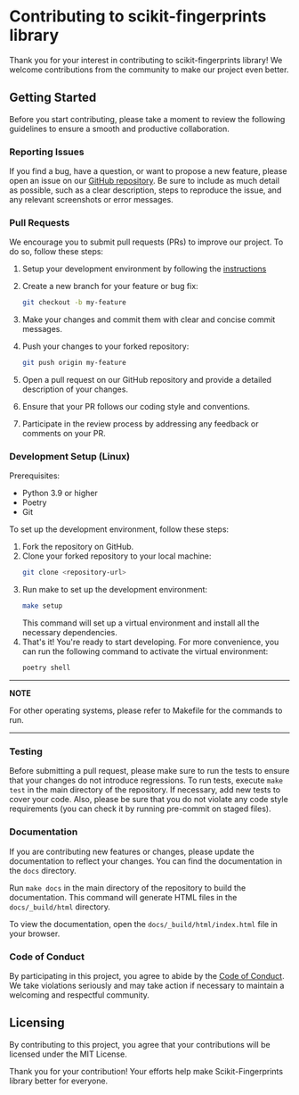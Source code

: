 # Contributing to scikit-fingerprints library

Thank you for your interest in contributing to scikit-fingerprints library! We welcome contributions from
the community to make our project even better.

## Getting Started

Before you start contributing, please take a moment to review the following guidelines to ensure a smooth and productive
collaboration.

### Reporting Issues

If you find a bug, have a question, or want to propose a new feature, please open an issue on
our [GitHub repository](https://github.com/Arch4ngel21/scikit-fingerprints.git). Be sure to include as much detail as
possible, such as a clear description, steps to reproduce the issue, and any relevant screenshots or error messages.

### Pull Requests

We encourage you to submit pull requests (PRs) to improve our project. To do so, follow these steps:

1. Setup your development environment by following the [instructions](#development-setup-linux)

6. Create a new branch for your feature or bug fix:

    ```bash
    git checkout -b my-feature

7. Make your changes and commit them with clear and concise commit messages.

8. Push your changes to your forked repository:

    ```bash
    git push origin my-feature
9. Open a pull request on our GitHub repository and provide a detailed description of your changes.

10. Ensure that your PR follows our coding style and conventions.

11. Participate in the review process by addressing any feedback or comments on your PR.

### Development Setup (Linux)

Prerequisites:

- Python 3.9 or higher
- Poetry
- Git

To set up the development environment, follow these steps:

1. Fork the repository on GitHub.
2. Clone your forked repository to your local machine:
   ```bash
   git clone <repository-url>
   ```
3. Run make to set up the development environment:
   ```bash
   make setup
   ```
   This command will set up a virtual environment and install all the necessary dependencies.
4. That's it! You're ready to start developing. For more convenience, you can run the following command to activate the
   virtual environment:
   ```bash
   poetry shell
   ```

---
**NOTE**

For other operating systems, please refer to Makefile for the commands to run.

---

### Testing

Before submitting a pull request, please make sure to run the tests to ensure that your changes do not introduce
regressions.
To run tests, execute `make test` in the main directory of the repository.
If necessary, add new tests to cover your code. Also, please be sure that you do not violate any code style
requirements (you can check it by running pre-commit on staged files).

### Documentation

If you are contributing new features or changes, please update the documentation to reflect your changes. You can find
the documentation in the `docs` directory.

Run `make docs` in the main directory of the repository to build the documentation. This command will generate HTML
files in
the `docs/_build/html` directory.

To view the documentation, open the `docs/_build/html/index.html` file in your browser.

### Code of Conduct

By participating in this project, you agree to abide by the [Code of Conduct](CODE_OF_CONDUCT.md). We take violations seriously and may take
action if necessary to maintain a welcoming and respectful community.

## Licensing

By contributing to this project, you agree that your contributions will be licensed under the MIT License.

Thank you for your contribution! Your efforts help make Scikit-Fingerprints library better for everyone.
